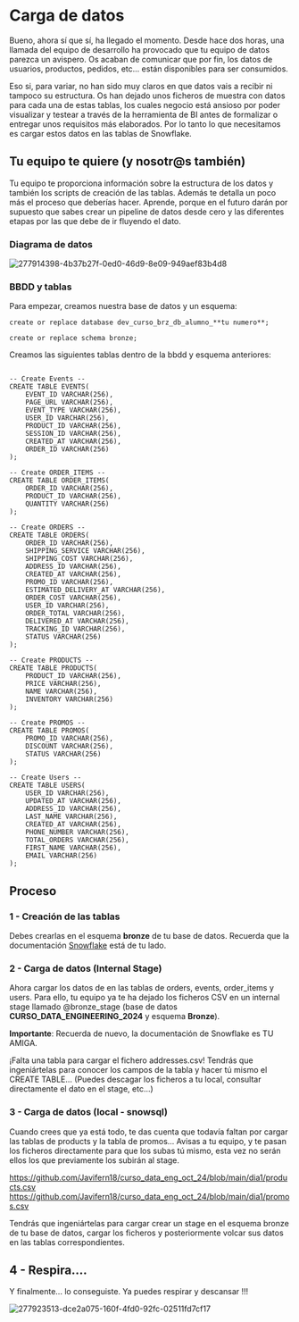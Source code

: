 
# Carga de datos

Bueno, ahora sí que sí, ha llegado el momento. Desde hace dos horas, una llamada del equipo de desarrollo ha provocado que tu equipo de datos parezca un avispero. Os acaban de comunicar que por fin, los datos de usuarios, productos, pedidos, etc... están disponibles para ser consumidos.

Eso si, para variar, no han sido muy claros en que datos vais a recibir ni tampoco su estructura. Os han dejado unos ficheros de muestra con datos para cada una de estas tablas, los cuales negocio está ansioso por poder visualizar y testear a través de la herramienta de BI antes de formalizar o entregar unos requisitos más elaborados. Por lo tanto lo que necesitamos es cargar estos datos en las tablas de Snowflake.

## Tu equipo te quiere (y nosotr@s también)

Tu equipo te proporciona información sobre la estructura de los datos y también los scripts de creación de las tablas. Además te detalla un poco más el proceso que deberías hacer. Aprende, porque en el futuro darán por supuesto que sabes crear un pipeline de datos desde cero y las diferentes etapas por las que debe de ir fluyendo el dato. 

### Diagrama de datos

![277914398-4b37b27f-0ed0-46d9-8e09-949aef83b4d8](https://github.com/user-attachments/assets/ebb4eb3e-f6e5-481a-9a16-8eecdb9c7bfb)


### BBDD y tablas

Para empezar, creamos nuestra base de datos y un esquema:

```
create or replace database dev_curso_brz_db_alumno_**tu numero**;
```
```
create or replace schema bronze;
```

Creamos las siguientes tablas dentro de la bbdd y esquema anteriores: 

```

-- Create Events --
CREATE TABLE EVENTS(
	EVENT_ID VARCHAR(256),
	PAGE_URL VARCHAR(256),
	EVENT_TYPE VARCHAR(256),
	USER_ID VARCHAR(256),
	PRODUCT_ID VARCHAR(256),
	SESSION_ID VARCHAR(256),
	CREATED_AT VARCHAR(256),
	ORDER_ID VARCHAR(256)
);

-- Create ORDER_ITEMS --
CREATE TABLE ORDER_ITEMS(
	ORDER_ID VARCHAR(256),
	PRODUCT_ID VARCHAR(256),
	QUANTITY VARCHAR(256)
);

-- Create ORDERS --
CREATE TABLE ORDERS(
	ORDER_ID VARCHAR(256),
	SHIPPING_SERVICE VARCHAR(256),
	SHIPPING_COST VARCHAR(256),
	ADDRESS_ID VARCHAR(256),
	CREATED_AT VARCHAR(256),
	PROMO_ID VARCHAR(256),
	ESTIMATED_DELIVERY_AT VARCHAR(256),
	ORDER_COST VARCHAR(256),
	USER_ID VARCHAR(256),
	ORDER_TOTAL VARCHAR(256),
	DELIVERED_AT VARCHAR(256),
	TRACKING_ID VARCHAR(256),
	STATUS VARCHAR(256)
);

-- Create PRODUCTS --
CREATE TABLE PRODUCTS(
	PRODUCT_ID VARCHAR(256),
	PRICE VARCHAR(256),
	NAME VARCHAR(256),
	INVENTORY VARCHAR(256)
);

-- Create PROMOS --
CREATE TABLE PROMOS(
	PROMO_ID VARCHAR(256),
	DISCOUNT VARCHAR(256),
	STATUS VARCHAR(256)
);

-- Create Users --
CREATE TABLE USERS(
	USER_ID VARCHAR(256),
	UPDATED_AT VARCHAR(256),
	ADDRESS_ID VARCHAR(256),
	LAST_NAME VARCHAR(256),
	CREATED_AT VARCHAR(256),
	PHONE_NUMBER VARCHAR(256),
	TOTAL_ORDERS VARCHAR(256),
	FIRST_NAME VARCHAR(256),
	EMAIL VARCHAR(256)
);
```

## Proceso

### 1 - Creación de las tablas

Debes crearlas en el esquema **bronze** de tu base de datos. Recuerda que la documentación [Snowflake](https://docs.snowflake.com/) está de tu lado. 

### 2 - Carga de datos (Internal Stage)

Ahora cargar los datos de en las tablas de orders, events, order_items y users. Para ello, tu equipo ya te ha dejado los ficheros CSV en un internal stage llamado @bronze_stage (base de datos **CURSO_DATA_ENGINEERING_2024** y esquema **Bronze**).

**Importante**: Recuerda de nuevo, la documentación de Snowflake es TU AMIGA.

¡Falta una tabla para cargar el fichero addresses.csv! Tendrás que ingeniártelas para conocer los campos de la tabla y hacer tú mismo el CREATE TABLE... (Puedes descagar los ficheros a tu local, consultar directamente el dato en el stage, etc...)

### 3 - Carga de datos (local - snowsql)

Cuando crees que ya está todo, te das cuenta que todavía faltan por cargar las tablas de products y la tabla de promos... Avisas a tu equipo, y te pasan los ficheros directamente para que los subas tú mismo, esta vez no serán ellos los que previamente los subirán al stage. 

https://github.com/Javifern18/curso_data_eng_oct_24/blob/main/dia1/products.csv
https://github.com/Javifern18/curso_data_eng_oct_24/blob/main/dia1/promos.csv

Tendrás que ingeniártelas para cargar crear un stage en el esquema bronze de tu base de datos, cargar los ficheros y posteriormente volcar sus datos en las tablas correspondientes.

## 4 - Respira....

Y finalmente... lo conseguiste. Ya puedes respirar y descansar !!!

![277923513-dce2a075-160f-4fd0-92fc-02511fd7cf17](https://github.com/user-attachments/assets/6e323dc5-f84f-4aba-867c-b858a2a93943)




